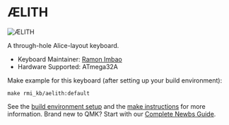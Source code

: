 # ÆLITH

![ÆLITH](https://i.imgur.com/wG1OWLol.png)

A through-hole Alice-layout keyboard.

* Keyboard Maintainer: [Ramon Imbao](https://github.com/ramonimbao)
* Hardware Supported: ATmega32A

Make example for this keyboard (after setting up your build environment):

    make rmi_kb/aelith:default

See the [build environment setup](https://docs.qmk.fm/#/getting_started_build_tools) and the [make instructions](https://docs.qmk.fm/#/getting_started_make_guide) for more information. Brand new to QMK? Start with our [Complete Newbs Guide](https://docs.qmk.fm/#/newbs).
